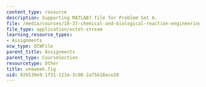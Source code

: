 ```yaml
---
content_type: resource
description: Supporting MATLAB? file for Problem Set 6.
file: /media/courses/10-37-chemical-and-biological-reaction-engineering-spring-2007/826539e91f31123a3c082a75b18ace20_oneweek.fig
file_type: application/octet-stream
learning_resource_types:
- Assignments
ocw_type: OCWFile
parent_title: Assignments
parent_type: CourseSection
resourcetype: Other
title: oneweek.fig
uid: 826539e9-1f31-123a-3c08-2a75b18ace20
---
```

